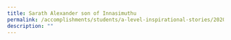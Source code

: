 ```yaml
---
title: Sarath Alexander son of Innasimuthu
permalink: /accomplishments/students/a-level-inspirational-stories/2020/sarath/
description: ""
---
```

